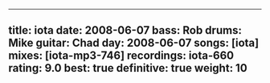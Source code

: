 
---
title: iota
date: 2008-06-07
bass:	Rob
drums:	Mike
guitar:	Chad
day: 2008-06-07
songs: [iota]
mixes: [iota-mp3-746]
recordings: iota-660
rating: 9.0
best: true
definitive: true
weight: 10
---
